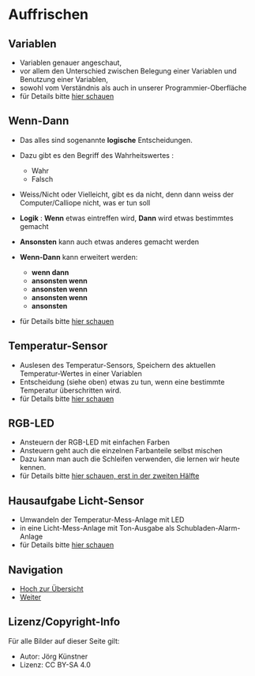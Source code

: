 


# Auffrischen

## Variablen 

* Variablen genauer angeschaut, 
* vor allem den Unterschied zwischen Belegung einer Variablen und Benutzung einer Variablen, 
* sowohl vom Verständnis als auch in unserer Programmier-Oberfläche
* für Details bitte [hier schauen](../../04_Tag3/04_01_Auffrischen/README.md)

## Wenn-Dann

* Das alles sind sogenannte __logische__ Entscheidungen.
* Dazu gibt es den Begriff des Wahrheitswertes :
    * Wahr
    * Falsch
* Weiss/Nicht oder Vielleicht, gibt es da nicht, denn dann weiss der Computer/Calliope nicht, was er tun soll
* __Logik__ : __Wenn__ etwas eintreffen wird, __Dann__ wird etwas bestimmtes gemacht
* __Ansonsten__ kann auch etwas anderes gemacht werden
* __Wenn-Dann__ kann erweitert werden: 
     * __wenn dann__
     * __ansonsten wenn__ 
     * __ansonsten wenn__ 
     * __ansonsten wenn__ 
     * __ansonsten__ 

* für Details bitte [hier schauen](../../04_Tag3/04_02_Wenn-Dann/README.md)


## Temperatur-Sensor

* Auslesen des Temperatur-Sensors, Speichern des aktuellen Temperatur-Wertes in einer Variablen
* Entscheidung (siehe oben) etwas zu tun, wenn eine bestimmte Temperatur überschritten wird.
* für Details bitte [hier schauen](../../04_Tag3/04_03_TemperaturSensor/README.md)


## RGB-LED

* Ansteuern der RGB-LED mit einfachen Farben
* Ansteuern geht auch die einzelnen Farbanteile selbst mischen
* Dazu kann man auch die Schleifen verwenden, die lernen wir heute kennen. 
* für Details bitte [hier schauen, erst in der zweiten Hälfte](../../04_Tag3/04_02_Wenn-Dann/README.md)



## Hausaufgabe Licht-Sensor

* Umwandeln der Temperatur-Mess-Anlage mit LED 
* in eine Licht-Mess-Anlage mit Ton-Ausgabe als Schubladen-Alarm-Anlage
* für Details bitte [hier schauen](../../05_Tag3_Nachlese/README.md)



## Navigation


* [Hoch zur Übersicht](../README.md)  
* [Weiter](../06_02_Schleifen/README.md)  



## Lizenz/Copyright-Info
Für alle Bilder auf dieser Seite gilt:

*  Autor: Jörg Künstner
* Lizenz: CC BY-SA 4.0



